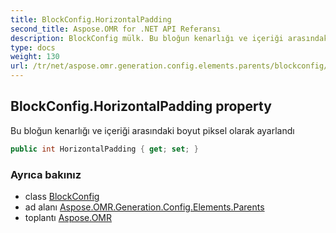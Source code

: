 ```yaml
---
title: BlockConfig.HorizontalPadding
second_title: Aspose.OMR for .NET API Referansı
description: BlockConfig mülk. Bu bloğun kenarlığı ve içeriği arasındaki boyut piksel olarak ayarlandı
type: docs
weight: 130
url: /tr/net/aspose.omr.generation.config.elements.parents/blockconfig/horizontalpadding/
---
```

## BlockConfig.HorizontalPadding property

Bu bloğun kenarlığı ve içeriği arasındaki boyut piksel olarak ayarlandı

```csharp
public int HorizontalPadding { get; set; }
```

### Ayrıca bakınız

* class [BlockConfig](../)
* ad alanı [Aspose.OMR.Generation.Config.Elements.Parents](../../blockconfig/)
* toplantı [Aspose.OMR](../../../)


